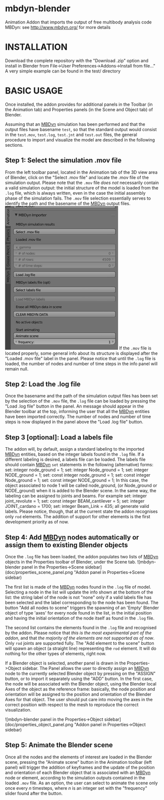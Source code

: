 # mbdyn-blender
Animation Addon that imports the output of free multibody analysis code MBDyn:
see http://www.mbdyn.org/ for more details

# INSTALLATION
Download the complete repository with the "Download .zip" option and install in
Blender from File->User Preferences->Addons->Install from file..." A very simple
example can be found in the test/ directory

# BASIC USAGE
Once installed, the addon provides for additional panels in the Toolbar (in the
Animation tab) and Properties panels (in the Scene and Object tab)  of Blender.

Assuming that an [MBDyn](http://www.mbdyn.org/) simulation has been performed
and that the output files have basename `test`, so that the standard output
would consist in the `test.mov`, `test.log`, `test.jnt` and `test.out` files,
the general procedure to import and visualize the model are described in the
following sections.

## Step 1: Select the simulation .mov file
From the left toolbar panel, located in the Animation tab of the 3D view area of
Blender, click on the "Select .mov file" and locate the .mov file of the
simulation output. Please note that the `.mov` file *does not* necessarily contain
a valid simulation output: the initial structure of the model is loaded from the
`.log` file, which is always written, even in the case the initial assembly phase
of the simulation fails. The `.mov` file selection essentially serves to identify
the path and the basename of the [MBDyn](http://www.mbdyn.org/) output files.
![mbdyn-blender panel in Animation sidebar](doc/tools_animation_panel.png
"Addon panel in Animation sidebar")
If the `.mov` file is located properly, some general info about its structure is
displayed after the "Loaded .mov file" label in the panel. Please notice that
until the `.log` file is loaded, the number of nodes and number of time steps in
the info panel will remain null.

## Step 2: Load the .log file
Once the basename and the path of the simulation output files has been set by
the selection of the `.mov` file, the `.log` file can be loaded by pressing the
"Load .log file" button in the panel. An message should appear in the Blender
toolbar at the top, informing the user that all the
[MBDyn](http://www.mbdyn.org/) entities have been imported correctly. The number
of nodes and number of time steps is now displayed in the panel above the "Load
.log file" button.

## Step 3 [optional]: Load a labels file
The addon will, by default, assign a standard labeling to the imported
[MBDyn](http://www.mbdyn.org/) entities, based on the integer labels found in
the `.log` file. If a different labeling is desired, a labels file can be
loaded. The labels file should contain [MBDyn](http://www.mbdyn.org/) `set`
statements in the following (alternative) forms:
	set: integer node_ground = 1;
	set: integer Node_ground = 1;
	set: integer NODE_ground = 1;
	set: const integer node_ground = 1;
	set: const integer Node_ground = 1;
	set: const integer NODE_ground = 1;
In this case, the object associated to node 1 will be called node_ground,
(or Node_ground or NODE_ground) when it is added to the Blender scene.
In the same way, the labeling can be assigned to joints and beams. For example
	set: integer joint_revolute = 1;
	set: const integer BEAM_cantilever = 5;
	set: integer JOINT_cardano = 1700;
	set: integer Beam_Link = 435;
all generate valid labels. Please notice, though, that at the current state the
addon recognises only `rod` elements. The addition of support for other elements
is the first development priority as of now.
## Step 4: Add [MBDyn](http://www.mbdyn.org/) nodes automatically or assign them to existing Blender objects
Once the `.log` file has been loaded, the addon populates two lists of
[MBDyn](http://www.mbdyn.org/) objects in the Properties toolbar of Blender,
under the Scene tab.
![mbdyn-blender panel in the Properties->Scene
sidebar](doc/properties_scene_panel.png "Addon panel in Properties->Scene
sidebar)

The first list is made of the [MBDyn](http://www.mbdyn.org/) nodes found in the
`.log` file of model. Selecting a node in the list will update the info shown at
the bottom of the list: the string label of the node is not "none" only if a
valid labels file has been selected and the label corresponding to the node has
been found. The button "Add all nodes to scene" triggers the spawning of an
'Empty' Blender object of type 'axes' for every node found in the list, in the
initial position and having the initial orientation of the node itself as found
in the `.log` file.

The second list contains the elements found in the `.log` file and recognised by
the addon. Please notice that *this is the most experimental part of the addon*,
and that *the majority of the elements are not supported as of now*. Only `rod`
joints are supported fully. The "Add element to the scene" button will spawn an
object (a straight line) representing the `rod` element. It will do nothing for
the other types of elements, right now. 

If a Blender object is selected, another panel is drawn in the
Properties->Object sidebar. The Panel allows the user to directly assign an
[MBDyn](http://www.mbdyn.org/) node to the currently selected Blender object by
pressing on the "ASSIGN" button, or to import it separately using the "ADD"
button. In the first case, the node will be associated with the Blender object,
using the Blender local Axes of the object as the reference frame: basically,
the node position and orientation will be assigned to the position and
orientation of the Blender Axes for that object. The user should put care into
moving the axes in the correct position with respect to the mesh to reproduce
the correct visualization. 

![mbdyn-blender panel in the Properties->Object
sidebar](doc/properties_object_panel.png "Addon panel in Properties->Object
sidebar)

## Step 5: Animate the Blender scene
Once all the nodes and the elements of interest are loaded in the Blender scene,
pressing the "Animate scene" button in the Animation toolbar (left panel)
will trigger the addition of keyframes and the update of the position and
orientation of each Blender object that is associated with an
[MBDyn](http://www.mbdyn.org/) node or
element, according to the simulation outputs contained in the loaded `.mov`
file. As an option, the user can select to animate the scene only once every *n*
timesteps, where *n* is an integer set with the "frequency" slider found after
the button.
